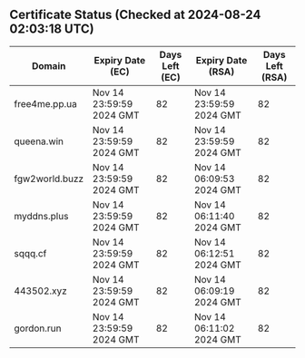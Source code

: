 ## Certificate Status (Checked at 2024-08-24 02:03:18 UTC)
| Domain | Expiry Date (EC) | Days Left (EC) | Expiry Date (RSA) | Days Left (RSA) |
|--------|-------------------|----------------|--------------------|--------------------|
| free4me.pp.ua | Nov 14 23:59:59 2024 GMT | 82 | Nov 14 23:59:59 2024 GMT | 82 |
| queena.win | Nov 14 23:59:59 2024 GMT | 82 | Nov 14 23:59:59 2024 GMT | 82 |
| fgw2world.buzz | Nov 14 23:59:59 2024 GMT | 82 | Nov 14 06:09:53 2024 GMT | 82 |
| myddns.plus | Nov 14 23:59:59 2024 GMT | 82 | Nov 14 06:11:40 2024 GMT | 82 |
| sqqq.cf | Nov 14 23:59:59 2024 GMT | 82 | Nov 14 06:12:51 2024 GMT | 82 |
| 443502.xyz | Nov 14 23:59:59 2024 GMT | 82 | Nov 14 06:09:19 2024 GMT | 82 |
| gordon.run | Nov 14 23:59:59 2024 GMT | 82 | Nov 14 06:11:02 2024 GMT | 82 |
